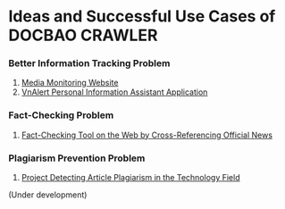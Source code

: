 # Ideas and Successful Use Cases of DOCBAO CRAWLER  

### Better Information Tracking Problem 
1. [Media Monitoring Website](https://theodoibaochi.com)  
2. [VnAlert Personal Information Assistant Application](https://vnalert.vn)  

### Fact-Checking Problem 
1. [Fact-Checking Tool on the Web by Cross-Referencing Official News](https://vnalert.vn/factcheck)

### Plagiarism Prevention Problem 
1. [Project Detecting Article Plagiarism in the Technology Field]()

(Under development)